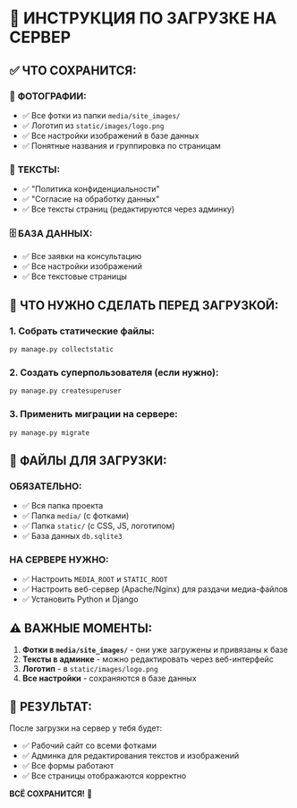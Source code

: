 # 🚀 ИНСТРУКЦИЯ ПО ЗАГРУЗКЕ НА СЕРВЕР

## ✅ ЧТО СОХРАНИТСЯ:

### 📸 **ФОТОГРАФИИ:**
- ✅ Все фотки из папки `media/site_images/` 
- ✅ Логотип из `static/images/logo.png`
- ✅ Все настройки изображений в базе данных
- ✅ Понятные названия и группировка по страницам

### 📝 **ТЕКСТЫ:**
- ✅ "Политика конфиденциальности" 
- ✅ "Согласие на обработку данных"
- ✅ Все тексты страниц (редактируются через админку)

### 🗄️ **БАЗА ДАННЫХ:**
- ✅ Все заявки на консультацию
- ✅ Все настройки изображений
- ✅ Все текстовые страницы

## 🔧 **ЧТО НУЖНО СДЕЛАТЬ ПЕРЕД ЗАГРУЗКОЙ:**

### 1. **Собрать статические файлы:**
```bash
py manage.py collectstatic
```

### 2. **Создать суперпользователя (если нужно):**
```bash
py manage.py createsuperuser
```

### 3. **Применить миграции на сервере:**
```bash
py manage.py migrate
```

## 📁 **ФАЙЛЫ ДЛЯ ЗАГРУЗКИ:**

### **ОБЯЗАТЕЛЬНО:**
- ✅ Вся папка проекта
- ✅ Папка `media/` (с фотками)
- ✅ Папка `static/` (с CSS, JS, логотипом)
- ✅ База данных `db.sqlite3`

### **НА СЕРВЕРЕ НУЖНО:**
- ✅ Настроить `MEDIA_ROOT` и `STATIC_ROOT`
- ✅ Настроить веб-сервер (Apache/Nginx) для раздачи медиа-файлов
- ✅ Установить Python и Django

## ⚠️ **ВАЖНЫЕ МОМЕНТЫ:**

1. **Фотки в `media/site_images/`** - они уже загружены и привязаны к базе
2. **Тексты в админке** - можно редактировать через веб-интерфейс
3. **Логотип** - в `static/images/logo.png`
4. **Все настройки** - сохраняются в базе данных

## 🎯 **РЕЗУЛЬТАТ:**
После загрузки на сервер у тебя будет:
- ✅ Рабочий сайт со всеми фотками
- ✅ Админка для редактирования текстов и изображений
- ✅ Все формы работают
- ✅ Все страницы отображаются корректно

**ВСЁ СОХРАНИТСЯ!** 💪
